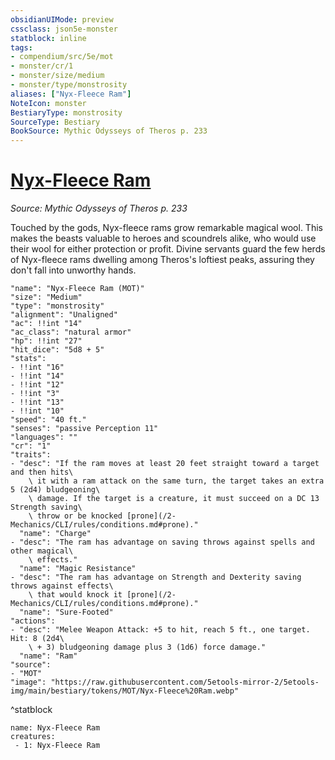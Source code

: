 ```yaml
---
obsidianUIMode: preview
cssclass: json5e-monster
statblock: inline
tags:
- compendium/src/5e/mot
- monster/cr/1
- monster/size/medium
- monster/type/monstrosity
aliases: ["Nyx-Fleece Ram"]
NoteIcon: monster
BestiaryType: monstrosity
SourceType: Bestiary
BookSource: Mythic Odysseys of Theros p. 233
---
```

# [Nyx-Fleece Ram](2-Mechanics/CLI/bestiary/monstrosity/nyx-fleece-ram-mot.md)
*Source: Mythic Odysseys of Theros p. 233*  

Touched by the gods, Nyx-fleece rams grow remarkable magical wool. This makes the beasts valuable to heroes and scoundrels alike, who would use their wool for either protection or profit. Divine servants guard the few herds of Nyx-fleece rams dwelling among Theros's loftiest peaks, assuring they don't fall into unworthy hands.

```statblock
"name": "Nyx-Fleece Ram (MOT)"
"size": "Medium"
"type": "monstrosity"
"alignment": "Unaligned"
"ac": !!int "14"
"ac_class": "natural armor"
"hp": !!int "27"
"hit_dice": "5d8 + 5"
"stats":
- !!int "16"
- !!int "14"
- !!int "12"
- !!int "3"
- !!int "13"
- !!int "10"
"speed": "40 ft."
"senses": "passive Perception 11"
"languages": ""
"cr": "1"
"traits":
- "desc": "If the ram moves at least 20 feet straight toward a target and then hits\
    \ it with a ram attack on the same turn, the target takes an extra 5 (2d4) bludgeoning\
    \ damage. If the target is a creature, it must succeed on a DC 13 Strength saving\
    \ throw or be knocked [prone](/2-Mechanics/CLI/rules/conditions.md#prone)."
  "name": "Charge"
- "desc": "The ram has advantage on saving throws against spells and other magical\
    \ effects."
  "name": "Magic Resistance"
- "desc": "The ram has advantage on Strength and Dexterity saving throws against effects\
    \ that would knock it [prone](/2-Mechanics/CLI/rules/conditions.md#prone)."
  "name": "Sure-Footed"
"actions":
- "desc": "Melee Weapon Attack: +5 to hit, reach 5 ft., one target. Hit: 8 (2d4\
    \ + 3) bludgeoning damage plus 3 (1d6) force damage."
  "name": "Ram"
"source":
- "MOT"
"image": "https://raw.githubusercontent.com/5etools-mirror-2/5etools-img/main/bestiary/tokens/MOT/Nyx-Fleece%20Ram.webp"
```
^statblock

```encounter-table
name: Nyx-Fleece Ram
creatures:
 - 1: Nyx-Fleece Ram
```